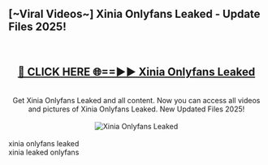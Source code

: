<h2>[~Viral Videos~] Xinia Onlyfans Leaked - Update Files 2025!</h2>
<br>
<div align="center">
<h2><a href="https://betterlinks.top/A2PfLJ" rel="nofollow">🔴 CLICK HERE 🌐==►► Xinia Onlyfans Leaked</a></h2>
<br>
Get Xinia Onlyfans Leaked and all content. Now you can access all videos and pictures of Xinia Onlyfans Leaked. New Updated Files 2025!
<br>
<br>
<a href="https://betterlinks.top/A2PfLJ" rel="nofollow" data-target="animated-image.originalLink"><img src="https://i.ibb.co.com/WyWwxjT/player-gif2.gif" alt="Xinia Onlyfans Leaked" style="max-width: 100%; display: inline-block;" data-target="animated-image.originalImage"></a>
</div>
<br>
xinia onlyfans leaked<br>
xinia leaked onlyfans